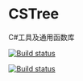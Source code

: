 # CSTree
C#工具及通用函数库

[![Build status](https://github.com/zhaobingwang/CSTree/workflows/CodeSnippets%20Release/badge.svg)]()

[![Build status](https://github.com/anjoy8/blog.core/workflows/.NET%20Core/badge.svg)]()